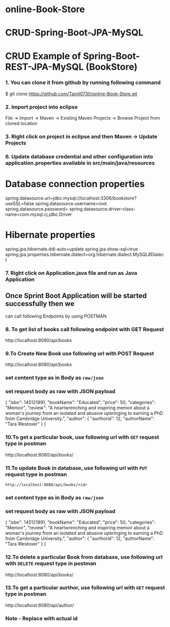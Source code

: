 # online-Book-Store

# CRUD-Spring-Boot-JPA-MySQL

# CRUD Example of Spring-Boot-REST-JPA-MySQL (BookStore)

### 1. You can clone it from github by running following command


  $ git clone https://github.com/Tamil0730/online-Book-Store.git


### 2. Import project into eclipse

  File -> Import -> Maven -> Existing Maven Projects -> Browse Project from cloned location

### 3. Right click on project in eclipse and then Maven -> Update Projects 


### 6. Update database credential and other configuration into application.properties available in src/main/java/resources


# Database connection properties
spring.datasource.url=jdbc:mysql://localhost:3306/bookstore?useSSL=false
spring.datasource.username=root
spring.datasource.password=
spring.datasource.driver-class-name=com.mysql.cj.jdbc.Driver

# Hibernate properties
spring.jpa.hibernate.ddl-auto=update
spring.jpa.show-sql=true
spring.jpa.properties.hibernate.dialect=org.hibernate.dialect.MySQL8Dialect



### 7. Right click on Application.java file and run as Java Application

## Once Sprint Boot Application will be started successfully then we 
can call following Endpoints by using POSTMAN

### 8. To get list of books call following endpoint with GET Request

  http://localhost:8080/api/books

### 9.To Create New Book use following url with POST Request

  http://localhost:8080/api/books

### set content type as in Body as `raw/json`
### set request body as raw with JSON payload

  {
    "isbn": 145121891,
    "bookName": "Educated",
    "price": 50,
    "categories": "Memoir",
    "review": "A heartwrenching and inspiring memoir about a woman's journey from an isolated and abusive upbringing to earning a PhD from Cambridge University.",
    "author": {
        "aurthorid": 12,
        "authorName": "Tara Westover"
    }
}

### 10.To get a particular book, use following url with `GET` request type in postman

  http://localhost:8080/api/books/<id>

### 11.To update Book in database, use following url with `PUT` request type in postman

	http://localhost:8080/api/books/<id>

### set content type as in Body as `raw/json`
### set request body as raw with JSON payload

 {
    "isbn": 145121891,
    "bookName": "Educated",
    "price": 50,
    "categories": "Memoir",
    "review": "A heartwrenching and inspiring memoir about a woman's journey from an isolated and abusive upbringing to earning a PhD from Cambridge University.",
    "author": {
        "aurthorid": 12,
        "authorName": "Tara Westover"
    }
}

### 12.To delete a particular Book from database, use following url with `DELETE` request type in postman

  http://localhost:8080/api/books/<id>

### 13.To get a particular aurthor, use following url with `GET` request type in postman

http://localhost:8080/api/author/<id>

### Note - Replace <id> with actual id 
